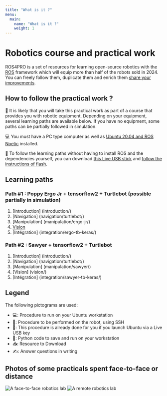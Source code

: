 ```yaml
---
title: "What is it ?"
menu:
  main:
    name: "What is it ?"
    weight: 1
---
```


# Robotics course and practical work

ROS4PRO is a set of resources for learning open-source robotics with the [ROS](http://ros.org) framework which will equip more than half of the robots sold in 2024. You can freely follow them, duplicate them and enrich them [share your improvements](https://github.com/ros4pro/learn).

## How to follow the practical work ?

🤖 It is likely that you will take this practical work as part of a course that provides you with robotic equipment. Depending on your equipment, several learning paths are available below. If you have no equipment, some paths can be partially followed in simulation.

💻 You must have a PC type computer as well as [Ubuntu 20.04 and ROS Noetic](http://wiki.ros.org/noetic/Installation/Ubuntu) installed.

📀 To follow the learning paths without having to install ROS and the dependencies yourself, you can download [this Live USB stick](https://files.ros4.pro/ubuntu.img.7z) and [follow the instructions of flash](https://files.ros4.pro/boot.pdf).

## Learning paths

### Path #1 : Poppy Ergo Jr + tensorflow2 + Turtlebot (possible partially in simulation)
1. [Introduction]  (introduction/)
2. [Navigation] (navigation/turtlebot/)
3. [Manipulation] (manipulation/ergo-jr/)
4. [Vision](vision/)
5. [Intégration] (integration/ergo-tb-keras/)

### Path #2 : Sawyer + tensorflow2 + Turtlebot
1. [Introduction] (introduction/)
2. [Navigation] (navigation/turtlebot/)
3. [Manipulation] (manipulation/sawyer/)
4. [Vision] (vision/)
5. [Intégration] (integration/sawyer-tb-keras/)

## Legend
The following pictograms are used:

* 💻: Procedure to run on your Ubuntu workstation
* 🤖: Procedure to be performed on the robot, using SSH
* 📀: This procedure is already done for you if you launch Ubuntu via a Live USB key
* 🐍: Python code to save and run on your workstation
* 📥: Resource to Download
* ✍: Answer questions in writing

## Photos of some practicals spent face-to-face or distance
![A face-to-face robotics lab](https://pbs.twimg.com/media/EN16larWkAAJRdG?format=jpg&name=large)
![A remote robotics lab](https://pbs.twimg.com/media/EahDWHCXgAE0zFm?format=jpg&name=large)
